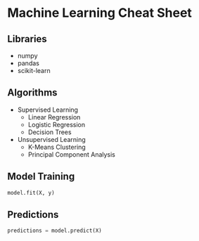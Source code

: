 # Machine Learning Cheat Sheet

## Libraries

- numpy
- pandas
- scikit-learn

## Algorithms

- Supervised Learning
  - Linear Regression
  - Logistic Regression
  - Decision Trees
- Unsupervised Learning
  - K-Means Clustering
  - Principal Component Analysis

## Model Training

```python
model.fit(X, y)
```
## Predictions
```python
predictions = model.predict(X)
```
